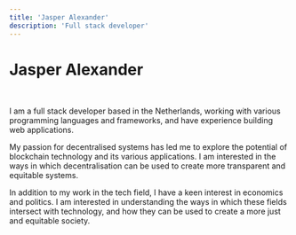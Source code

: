 ```yaml
---
title: 'Jasper Alexander'
description: 'Full stack developer'
---
```


# Jasper Alexander

&nbsp;

I am a full stack developer based in the Netherlands, working with various programming languages and frameworks, and have experience building web applications.

My passion for decentralised systems has led me to explore the potential of blockchain technology and its various applications. I am interested in the ways in which decentralisation can be used to create more transparent and equitable systems.

In addition to my work in the tech field, I have a keen interest in economics and politics. I am interested in understanding the ways in which these fields intersect with technology, and how they can be used to create a more just and equitable society.
